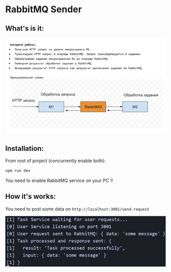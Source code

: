 # RabbitMQ Sender

## What's is it:

![task.png](assets%2Ftask.png)

## Installation:

From root of project (concurrently enable both):

```bash
npm run dev
```

You need to enable RabbitMQ service on your PC !!

## How it's works:

You need to post some data on `http://localhost:3001/send-request`

![working.png](assets%2Fworking.png)
